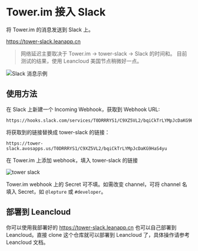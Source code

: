# Tower.im 接入 Slack

将 Tower.im 的消息发送到 Slack 上。

<https://tower-slack.leanapp.cn>

> 网络延迟主要取决于 Tower.im -> tower-slack -> Slack 的时间和。
> 目前测试的结果，使用 Leancloud 美国节点稍微好一点。

![Slack 消息示例](https://cloud.githubusercontent.com/assets/290496/10628183/a9b02d5c-77f4-11e5-9894-faf7b2ede82e.png)


## 使用方法

在 Slack 上新建一个 Incoming Webhook，获取到 Webhook URL:

```
https://hooks.slack.com/services/T0DRRRYS1/C9XZ5VL2/bqiCkTrLYMpJcDaKG9HaS4yu
```

将获取到的链接替换成 tower-slack 的链接：

```
https://tower-slack.avosapps.us/T0DRRRYS1/C9XZ5VL2/bqiCkTrLYMpJcDaKG9HaS4yu
```

在 Tower.im 上添加 webhook，填入 tower-slack 的链接

![tower slack](https://cloud.githubusercontent.com/assets/290496/10625797/59b64710-77da-11e5-90dc-e496113aceab.png)

Tower.im webhook 上的 Secret 可不填。如需改变 channel，可将 channel 名填入 Secret，如 `@lepture` 或 `#developer`。

## 部署到 Leancloud

你可以使用我部署好的 <https://tower-slack.leanapp.cn> 也可以自己部署到 Leancloud。直接 clone 这个仓库就可以部署到 Leancloud 了，具体操作请参考 Leancloud 文档。
